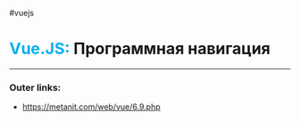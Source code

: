 #vuejs
# <font color="#00b0f0">Vue.JS:</font> Программная навигация
---
### Outer links:
- https://metanit.com/web/vue/6.9.php